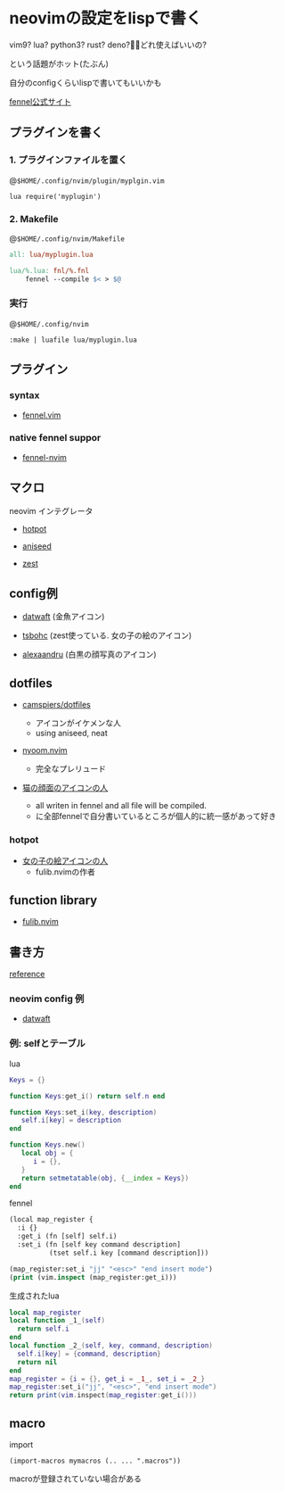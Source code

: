 # neovimの設定をlispで書く

vim9? lua? python3? rust? deno?😵‍💫どれ使えばいいの?

という話題がホット(たぶん)

自分のconfigくらいlispで書いてもいいかも


[fennel公式サイト](https://fennel-lang.org)

## プラグインを書く

### 1. プラグインファイルを置く

@`$HOME/.config/nvim/plugin/myplgin.vim`

```vim
lua require('myplugin')
```

### 2. Makefile

@`$HOME/.config/nvim/Makefile`

```Makefile
all: lua/myplugin.lua

lua/%.lua: fnl/%.fnl
	fennel --compile $< > $@
```

### 実行

@`$HOME/.config/nvim`

```vim
:make | luafile lua/myplugin.lua

```

## プラグイン

### syntax
- [fennel.vim](https://github.com/bakpakin/fennel.vim')

### native fennel suppor

- [fennel-nvim](https://github.com/jaawerth/fennel-nvim')

## マクロ

neovim インテグレータ

- [hotpot](https://github.com/rktjmp/hotpot.nvim)

- [aniseed](https://github.com/Olical/aniseed)

- [zest](https://github.com/tsbohc/zest.nvim)

## config例

- [datwaft](https://github.com/datwaft/nvim.conf/blob/main/fnl/conf/settings.fnl) (金魚アイコン)

- [tsbohc](https://github.com/tsbohc/.garden/tree/master/etc/nvim_old/config/fnl/core) (zest使っている. 女の子の絵のアイコン)

- [alexaandru](https://github.com/alexaandru/nvim-config/tree/master/fnl) (白黒の顔写真のアイコン)

## dotfiles

- [camspiers/dotfiles](https://github.com/camspiers/dotfiles/blob/master/files/.config/nvim/fnl/options.fnl)
    - アイコンがイケメンな人
    - using aniseed, neat

- [nyoom.nvim](https://www.libhunt.com/topic/neovim-dotfiles)
    - 完全なプレリュード

- [猫の顔面のアイコンの人](https://notabug.org/dm9pZCAq/dotfiles/src/master/.config/nvim)
    - all writen in fennel and all file will be compiled.
    - に全部fennelで自分書いているところが個人的に統一感があって好き

### hotpot

 - [女の子の絵アイコンの人](https://github.com/6cdh/dotfiles/tree/main/editor/nvim)
     - fulib.nvimの作者

## function library
- [fulib.nvim](https://github.com/6cdh/fulib.nvim)


## 書き方

[reference](https://fennel-lang.org/reference)

### neovim config 例

- [datwaft](https://github.com/datwaft/nvim.conf)

### 例: selfとテーブル

lua

```lua
Keys = {}

function Keys:get_i() return self.n end

function Keys:set_i(key, description)
   self.i[key] = description
end

function Keys.new()
   local obj = {
      i = {},
   }
   return setmetatable(obj, {__index = Keys})
end
```

fennel

```lisp
(local map_register {
  :i {}
  :get_i (fn [self] self.i)
  :set_i (fn [self key command description]
          (tset self.i key [command description]))

(map_register:set_i "jj" "<esc>" "end insert mode")
(print (vim.inspect (map_register:get_i)))
```

生成されたlua

```lua
local map_register
local function _1_(self)
  return self.i
end
local function _2_(self, key, command, description)
  self.i[key] = {command, description}
  return nil
end
map_register = {i = {}, get_i = _1_, set_i = _2_}
map_register:set_i("jj", "<esc>", "end insert mode")
return print(vim.inspect(map_register:get_i()))
```

## macro

import

```
(import-macros mymacros (.. ... ".macros"))
```

macroが登録されていない場合がある


